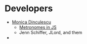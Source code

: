 # Developers

- [Monica Dinculescu](https://meowni.ca/)
  - [Metronomes in JS](https://meowni.ca/posts/metronomes/)
  - Jenn Schiffer, JLord, and them
-
